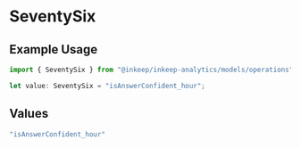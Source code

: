 # SeventySix

## Example Usage

```typescript
import { SeventySix } from "@inkeep/inkeep-analytics/models/operations";

let value: SeventySix = "isAnswerConfident_hour";
```

## Values

```typescript
"isAnswerConfident_hour"
```